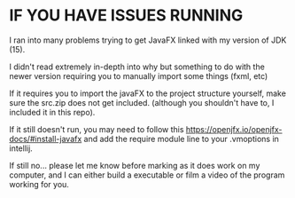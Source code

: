 # IF YOU HAVE ISSUES RUNNING
I ran into many problems trying to get JavaFX linked with my version of JDK (15).

I didn't read extremely in-depth into why but something to do with the newer version requiring you to manually import some things (fxml, etc)

If it requires you to import the javaFX to the project structure yourself, make sure the src.zip does not get included. (although you shouldn't have to, I included it in this repo).

If it still doesn't run, you may need to follow this https://openjfx.io/openjfx-docs/#install-javafx and add the require module line to your .vmoptions in intellij.

If still no... please let me know before marking as it does work on my computer, and I can either build a executable or film a video of the program working for you.



